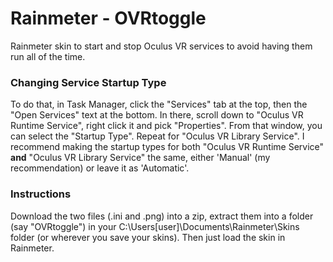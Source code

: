 # Rainmeter - OVRtoggle
Rainmeter skin to start and stop Oculus VR services to avoid having them run all of the time. 



### Changing Service Startup Type
To do that, in Task Manager, click the "Services" tab at the top, then the "Open Services" text at the bottom.  In there, scroll down to "Oculus VR Runtime Service", right click it and pick "Properties".  From that window, you can select the "Startup Type".  Repeat for "Oculus VR Library Service".  I recommend making the startup types for both "Oculus VR Runtime Service" **and** "Oculus VR Library Service" the same, either 'Manual' (my recommendation) or leave it as 'Automatic'.



### Instructions
Download the two files (.ini and .png) into a zip, extract them into a folder (say "OVRtoggle") in your C:\Users\[user]\Documents\Rainmeter\Skins folder (or wherever you save your skins).  Then just load the skin in Rainmeter.
